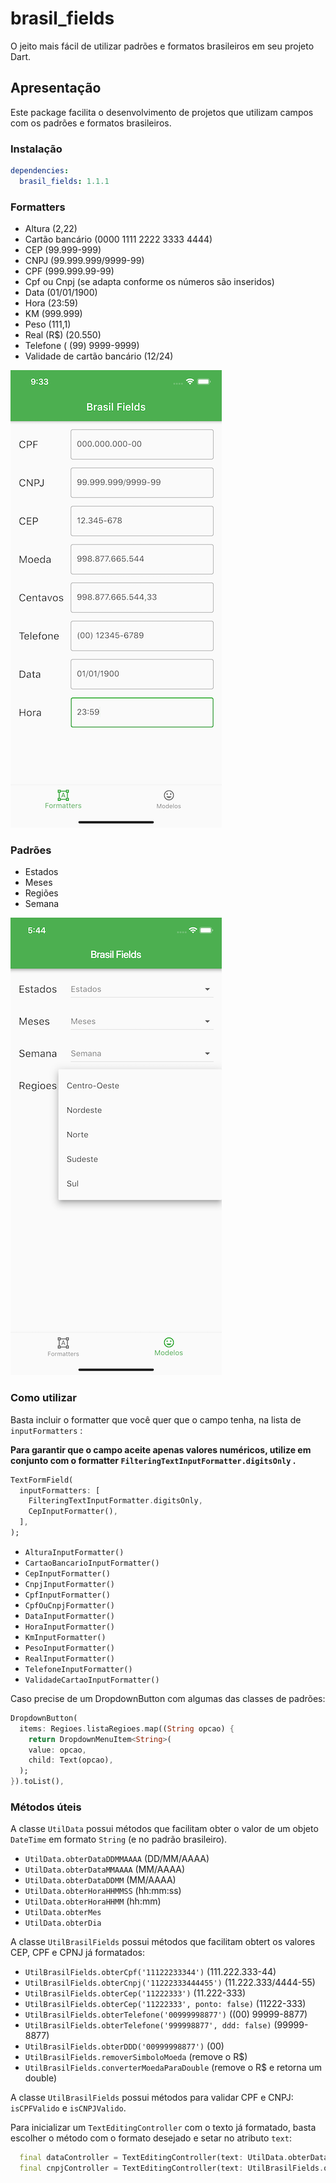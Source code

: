 # brasil_fields

O jeito mais fácil de utilizar padrões e formatos brasileiros em seu projeto Dart.

## Apresentação

Este package facilita o desenvolvimento de projetos que utilizam campos com os padrões e formatos brasileiros.

### Instalação

```yaml
dependencies:
  brasil_fields: 1.1.1
```

### Formatters

- Altura (2,22)
- Cartão bancário (0000 1111 2222 3333 4444)
- CEP (99.999-999)
- CNPJ (99.999.999/9999-99)
- CPF (999.999.99-99)
- Cpf ou Cnpj (se adapta conforme os números são inseridos)
- Data (01/01/1900)
- Hora (23:59)
- KM (999.999)
- Peso (111,1)
- Real (R\$) (20.550)
- Telefone ( (99) 9999-9999)
- Validade de cartão bancário (12/24)


![Formatters](screenshots/formatters.png)

### Padrões

- Estados
- Meses
- Regiões
- Semana

![Formatters](screenshots/padroes.png)

### Como utilizar

Basta incluir o formatter que você quer que o campo tenha, na lista de `inputFormatters` :

**Para garantir que o campo aceite apenas valores numéricos, utilize em conjunto com o formatter `FilteringTextInputFormatter.digitsOnly` .**

```dart
TextFormField(
  inputFormatters: [
    FilteringTextInputFormatter.digitsOnly,
    CepInputFormatter(),
  ],
);
```

- `AlturaInputFormatter()`
- `CartaoBancarioInputFormatter()`
- `CepInputFormatter()`
- `CnpjInputFormatter()`
- `CpfInputFormatter()`
- `CpfOuCnpjFormatter()`
- `DataInputFormatter()`
- `HoraInputFormatter()`
- `KmInputFormatter()`
- `PesoInputFormatter()`
- `RealInputFormatter()`
- `TelefoneInputFormatter()`
- `ValidadeCartaoInputFormatter()`

Caso precise de um DropdownButton com algumas das classes de padrões:

```dart
DropdownButton(
  items: Regioes.listaRegioes.map((String opcao) {
    return DropdownMenuItem<String>(
    value: opcao,
    child: Text(opcao),
  );
}).toList(),
```

### Métodos úteis

A classe `UtilData` possui métodos que facilitam obter o valor de um objeto `DateTime` em formato `String` (e no padrão brasileiro).

- `UtilData.obterDataDDMMAAAA` (DD/MM/AAAA)
- `UtilData.obterDataMMAAAA` (MM/AAAA)
- `UtilData.obterDataDDMM` (MM/AAAA)
- `UtilData.obterHoraHHMMSS` (hh:mm:ss)
- `UtilData.obterHoraHHMM` (hh:mm)
- `UtilData.obterMes`
- `UtilData.obterDia`

A classe `UtilBrasilFields` possui métodos que facilitam obtert os valores CEP, CPF e CPNJ já formatados:

- `UtilBrasilFields.obterCpf('11122233344')` (111.222.333-44)
- `UtilBrasilFields.obterCnpj('11222333444455')` (11.222.333/4444-55)
- `UtilBrasilFields.obterCep('11222333')` (11.222-333)
- `UtilBrasilFields.obterCep('11222333', ponto: false)` (11222-333)
- `UtilBrasilFields.obterTelefone('00999998877')` ((00) 99999-8877)
- `UtilBrasilFields.obterTelefone('999998877', ddd: false)` (99999-8877)
- `UtilBrasilFields.obterDDD('00999998877')` (00)
- `UtilBrasilFields.removerSimboloMoeda` (remove o R$)
- `UtilBrasilFields.converterMoedaParaDouble` (remove o R$ e retorna um double)

A classe `UtilBrasilFields` possui métodos para validar CPF e CNPJ: `isCPFValido` e `isCNPJValido`.

Para inicializar um `TextEditingController` com o texto já formatado, basta escolher o método com o formato desejado e setar no atributo `text`:

```dart
  final dataController = TextEditingController(text: UtilData.obterDataDDMMAAAA(DateTime(2020, 12, 31)));
  final cnpjController = TextEditingController(text: UtilBrasilFields.obterCnpj('11222333444455'));
```
